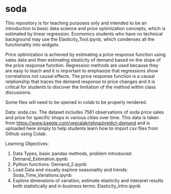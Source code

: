 # soda 
This repository is for teaching purposes only and intended to be an introduction to basic data science and price optimization concepts, which is estimated by linear regression.  Economics students who have no technical background may use the Elasticity_Tool.ipynb, which condenses all the functionality into widgets. 

Price optimization is achieved by estimating a price response function using sales data and then estimating elasticity of demand based on the slope of the price response function.  Regression methods are used because they are easy to teach and it is important to emphasize that regressions show correlations not causal effects.  The price response function is a causal relationship that traces the demand response to price changes and it is critical for students to discover the limitation of the method within class discussions.  

Some files will need to be opened in colab to be properly rendered.  

Data: soda.csv.  The dataset includes 7561 observations of soda price sales and price for specific shops in various cities over time. 
This data is  taken from https://www.kaggle.com/veeralakrishna/predict-demand and is uploaded here simply to help students learn how to import csv files from Github using Colab. 

Learning Objectives:
1) Data Types, basic pandas methods, problem introduced: Demand_Estimation.ipynb
2) Python functions: Demand_2.ipynb
3) Load Data and visually explore seasonality and trends:  Soda_Time_Variations.ipynb
4) Explore dimensions of variation, estimate elasticity and interpret results both statistically and in business terms: Elasticity_Intro.ipynb
   

 
